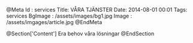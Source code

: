@Meta
Id : services
Title: VÅRA TJÄNSTER
Date: 2014-08-01 00:01
Tags: services
BgImage : /assets/images/bg1.jpg
Image : /assets/imgages/article.jpg
@EndMeta

@Section['Content']
Era behov våra lösningar
@EndSection

